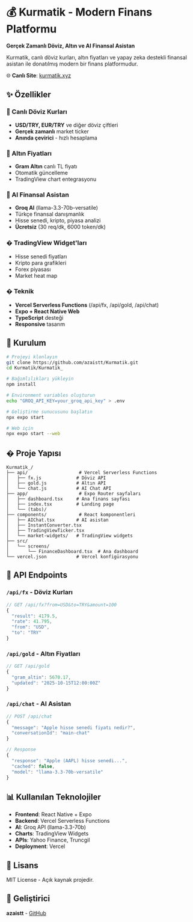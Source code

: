 # 💰 Kurmatik - Modern Finans Platformu

**Gerçek Zamanlı Döviz, Altın ve AI Finansal Asistan**

Kurmatik, canlı döviz kurları, altın fiyatları ve yapay zeka destekli finansal asistan ile donatılmış modern bir finans platformudur.

🌐 **Canlı Site**: [kurmatik.xyz](https://kurmatik.xyz)

## ✨ Özellikler

### 💱 Canlı Döviz Kurları
- **USD/TRY, EUR/TRY** ve diğer döviz çiftleri
- **Gerçek zamanlı** market ticker
- **Anında çevirici** - hızlı hesaplama

### 🥇 Altın Fiyatları
- **Gram Altın** canlı TL fiyatı
- Otomatik güncelleme
- TradingView chart entegrasyonu

### 🤖 AI Finansal Asistan
- **Groq AI** (llama-3.3-70b-versatile)
- Türkçe finansal danışmanlık
- Hisse senedi, kripto, piyasa analizi
- **Ücretsiz** (30 req/dk, 6000 token/dk)

### � TradingView Widget'ları
- Hisse senedi fiyatları
- Kripto para grafikleri
- Forex piyasası
- Market heat map

### � Teknik
- **Vercel Serverless Functions** (/api/fx, /api/gold, /api/chat)
- **Expo + React Native Web**
- **TypeScript** desteği
- **Responsive** tasarım

## 🚀 Kurulum

```bash
# Projeyi klonlayın
git clone https://github.com/azaistt/Kurmatik.git
cd Kurmatik/Kurmatik_

# Bağımlılıkları yükleyin
npm install

# Environment variables oluşturun
echo "GROQ_API_KEY=your_groq_api_key" > .env

# Geliştirme sunucusunu başlatın
npx expo start

# Web için
npx expo start --web
```

## � Proje Yapısı

```
Kurmatik_/
├── api/                   # Vercel Serverless Functions
│   ├── fx.js             # Döviz API
│   ├── gold.js           # Altın API  
│   └── chat.js           # AI Chat API
├── app/                   # Expo Router sayfaları
│   ├── dashboard.tsx     # Ana finans sayfası
│   ├── index.tsx         # Landing page
│   └── (tabs)/
├── components/            # React komponentleri
│   ├── AIChat.tsx        # AI asistan
│   ├── InstantConverter.tsx
│   ├── TradingViewTicker.tsx
│   └── market-widgets/   # TradingView widgets
├── src/
│   └── screens/
│       └── FinanceDashboard.tsx  # Ana dashboard
└── vercel.json           # Vercel konfigürasyonu
```

## 🔌 API Endpoints

### `/api/fx` - Döviz Kurları
```javascript
// GET /api/fx?from=USD&to=TRY&amount=100
{
  "result": 4179.5,
  "rate": 41.795,
  "from": "USD",
  "to": "TRY"
}
```

### `/api/gold` - Altın Fiyatları
```javascript
// GET /api/gold
{
  "gram_altin": 5670.17,
  "updated": "2025-10-15T12:00:00Z"
}
```

### `/api/chat` - AI Asistan
```javascript
// POST /api/chat
{
  "message": "Apple hisse senedi fiyatı nedir?",
  "conversationId": "main-chat"
}

// Response
{
  "response": "Apple (AAPL) hisse senedi...",
  "cached": false,
  "model": "llama-3.3-70b-versatile"
}
```

## 📊 Kullanılan Teknolojiler

- **Frontend**: React Native + Expo
- **Backend**: Vercel Serverless Functions
- **AI**: Groq API (llama-3.3-70b)
- **Charts**: TradingView Widgets
- **APIs**: Yahoo Finance, Truncgil
- **Deployment**: Vercel

## 📝 Lisans

MIT License - Açık kaynak projedir.

## 👤 Geliştirici

**azaistt** - [GitHub](https://github.com/azaistt)
